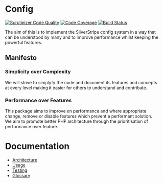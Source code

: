 # Config

[![Scrutinizer Code Quality](https://scrutinizer-ci.com/g/micmania1/silverstripe-config/badges/quality-score.png?b=master)](https://scrutinizer-ci.com/g/micmania1/silverstripe-config/?branch=master) [![Code Coverage](https://scrutinizer-ci.com/g/micmania1/silverstripe-config/badges/coverage.png?b=master)](https://scrutinizer-ci.com/g/micmania1/silverstripe-config/?branch=master) [![Build Status](https://scrutinizer-ci.com/g/micmania1/silverstripe-config/badges/build.png?b=master)](https://scrutinizer-ci.com/g/micmania1/silverstripe-config/build-status/master)

The aim of this is to implement the SilverStripe config system in a way that can be
understood by many and to improve performance whilst keeping the powerful features.

## Manifesto

### Simplicity over Complexity

We will strive to simplyfy the code and document its features and concepts at every level 
making it easier for others to understand and contribute.

### Performance over Features

This package aims to improve on performance and where appropriate change, remove or
disable features which prevent a performant solution. We aim to promote better PHP
architecture through the prioritisation of performance over feature.

# Documentation

* [Architecture](docs/architecture.md)
* [Usage](docs/usage.md)
* [Testing](docs/testing.md)
* [Glossary](glossary.md)


